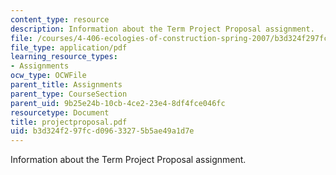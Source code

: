 ```yaml
---
content_type: resource
description: Information about the Term Project Proposal assignment.
file: /courses/4-406-ecologies-of-construction-spring-2007/b3d324f297fcd09633275b5ae49a1d7e_projectproposal.pdf
file_type: application/pdf
learning_resource_types:
- Assignments
ocw_type: OCWFile
parent_title: Assignments
parent_type: CourseSection
parent_uid: 9b25e24b-10cb-4ce2-23e4-8df4fce046fc
resourcetype: Document
title: projectproposal.pdf
uid: b3d324f2-97fc-d096-3327-5b5ae49a1d7e
---
```

Information about the Term Project Proposal assignment.

